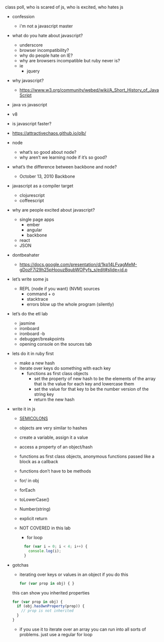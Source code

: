 class poll, who is scared of js, who is excited, who hates js

  * confession
    * i'm not a javascript master
  * what do you hate about javascript?
    * underscore
    * browser incompatibility?
    * why do people hate on IE?
    * why are browsers incompatible but ruby never is?
    * ie
      * jquery
  * why javascript?
    * <https://www.w3.org/community/webed/wiki/A_Short_History_of_JavaScript>
  * java vs javascript
  * v8
  * is javascript faster?
   * <https://attractivechaos.github.io/plb/>  
  * node
    * what’s so good about node?
    * why aren’t we learning node if it’s so good?
  * what’s the difference between backbone and node?
    * October 13, 2010 Backbone
  * javascript as a compiler target
    * clojurescript
    * coffeescript
  * why are people excited about javascript?
    * single page apps
      * ember
      * angular
      * backbone
    * react
    * JSON
  * dontbeahater
    * <https://docs.google.com/presentation/d/1kp14LFvagMeM-gDozF7i29h25pHoouzBqubWOPyfs_s/edit#slide=id.p>  
  * let’s write some js
    * REPL (node if you want) (NVM)
    sources
      * command + o
      * stacktrace
      * errors blow up the whole program (silently)
  * let’s do the etl lab
    * jasmine
    * ironboard
    * ironboard -b
    * debugger/breakpoints
    * opening console on the sources tab
  * lets do it in ruby first
    * make a new hash
    * iterate over keys 
    do something with each key
      * functions as first class objects
        * set the property of new hash to be the elements of the array that is the value for each key and lowercase them
        * set the value for that key to be the number version of the string key
        * return the new hash
  * write it in js
    * [SEMICOLONS](http://www.codecademy.com/blog/78-your-guide-to-semicolons-in-javascript)
    * objects are very similar to hashes
    * create a variable, assign it a value
    * access a property of an object/hash
    * functions as first class objects, anonymous functions passed like a block as a callback
    * functions don’t have to be methods
    * for/ in obj
    * forEach
    * toLowerCase()
    * Number(string)
    * explicit return
    * NOT COVERED in this lab
      * for loop
        
      ```javascript  
        for (var i = 0; i < 4; i++) {   
          console.log(i);  
        }
      ```

  * gotchas
    * iterating over keys or values in an object
    if you do this  

      ```javascript
      for (var prop in obj) { }
      ```  
    this can show you inherited properties  
      ```javascript
      for (var prop in obj) {
        if (obj.hasOwnProperty(prop)) {
          // prop is not inherited
        }
      }
      ```
    * if you use it to iterate over an array you can run into all sorts of problems. just use a regular for loop
